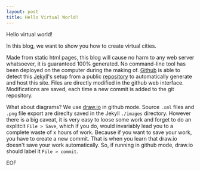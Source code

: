 ```yaml
---
layout: post
title: Hello Virtual World!
---
```


Hello virtual world!

In this blog, we want to show you how to create virtual cities.

Made from static html pages, this blog will cause no harm to any web server whatsoever, it is guaranteed 100% generated. No command-line tool has been deployed on the computer during the making of. [Github](https://github.com) is able to detect this [Jekyll](https://github.com/barryclark/jekyll-now)'s setup from a public [repository](https://github.com/jonmaim/jonmaim.github.io) to automatically generate and host this site. Files are directly modified in the github web interface. Modifications are saved, each time a new commit is added to the git repository.  

What about diagrams? We use [draw.io](https://www.draw.io/?mode=github) in github mode. Source `.xml` files and `.png` file export are direclty saved in the Jekyll `./images` directory. However there is a big caveat, it is very easy to loose some work and forget to do an explitcit `File > Save`, which if you do, would invariably lead you to a complete waste of x hours of work. Because if you want to save your work, you have to create a new commit. That is when you learn that draw.io doesn't save your work automatically. So, if running in github mode, draw.io should label it `File > commit`. 

EOF
